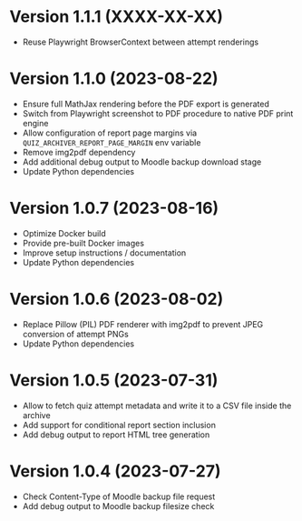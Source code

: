 # Version 1.1.1 (XXXX-XX-XX)

- Reuse Playwright BrowserContext between attempt renderings
 

# Version 1.1.0 (2023-08-22)

- Ensure full MathJax rendering before the PDF export is generated
- Switch from Playwright screenshot to PDF procedure to native PDF print engine
- Allow configuration of report page margins via `QUIZ_ARCHIVER_REPORT_PAGE_MARGIN` env variable
- Remove img2pdf dependency
- Add additional debug output to Moodle backup download stage
- Update Python dependencies


# Version 1.0.7 (2023-08-16)

- Optimize Docker build
- Provide pre-built Docker images
- Improve setup instructions / documentation
- Update Python dependencies


# Version 1.0.6 (2023-08-02)

- Replace Pillow (PIL) PDF renderer with img2pdf to prevent JPEG conversion of attempt PNGs
- Update Python dependencies


# Version 1.0.5 (2023-07-31)

- Allow to fetch quiz attempt metadata and write it to a CSV file inside the archive
- Add support for conditional report section inclusion
- Add debug output to report HTML tree generation


# Version 1.0.4 (2023-07-27)

- Check Content-Type of Moodle backup file request
- Add debug output to Moodle backup filesize check
